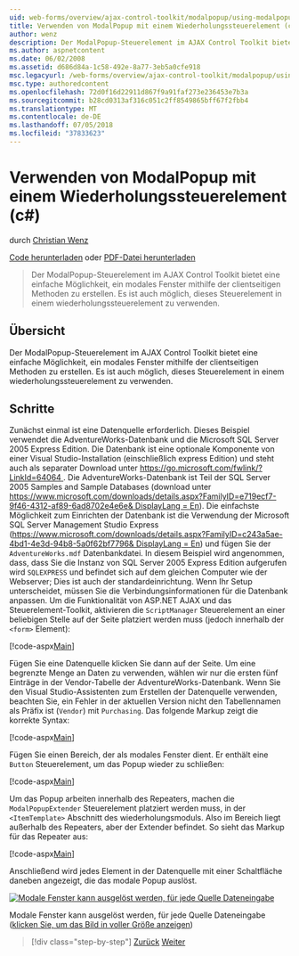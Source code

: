 ```yaml
---
uid: web-forms/overview/ajax-control-toolkit/modalpopup/using-modalpopup-with-a-repeater-control-cs
title: Verwenden von ModalPopup mit einem Wiederholungssteuerelement (c#) | Microsoft-Dokumentation
author: wenz
description: Der ModalPopup-Steuerelement im AJAX Control Toolkit bietet eine einfache Möglichkeit, ein modales Fenster mithilfe der clientseitigen Methoden zu erstellen. Es ist auch möglich, diese Vertr. verwenden...
ms.author: aspnetcontent
ms.date: 06/02/2008
ms.assetid: d686d84a-1c58-492e-8a77-3eb5a0cfe918
msc.legacyurl: /web-forms/overview/ajax-control-toolkit/modalpopup/using-modalpopup-with-a-repeater-control-cs
msc.type: authoredcontent
ms.openlocfilehash: 72d0f16d22911d867f9a91faf273e236453e7b3a
ms.sourcegitcommit: b28cd0313af316c051c2ff8549865bff67f2fbb4
ms.translationtype: MT
ms.contentlocale: de-DE
ms.lasthandoff: 07/05/2018
ms.locfileid: "37833623"
---
```

<a name="using-modalpopup-with-a-repeater-control-c"></a>Verwenden von ModalPopup mit einem Wiederholungssteuerelement (c#)
====================
durch [Christian Wenz](https://github.com/wenz)

[Code herunterladen](http://download.microsoft.com/download/2/4/0/24052038-f942-4336-905b-b60ae56f0dd5/ModalPopup2.cs.zip) oder [PDF-Datei herunterladen](http://download.microsoft.com/download/b/6/a/b6ae89ee-df69-4c87-9bfb-ad1eb2b23373/modalpopup2CS.pdf)

> Der ModalPopup-Steuerelement im AJAX Control Toolkit bietet eine einfache Möglichkeit, ein modales Fenster mithilfe der clientseitigen Methoden zu erstellen. Es ist auch möglich, dieses Steuerelement in einem wiederholungssteuerelement zu verwenden.


## <a name="overview"></a>Übersicht

Der ModalPopup-Steuerelement im AJAX Control Toolkit bietet eine einfache Möglichkeit, ein modales Fenster mithilfe der clientseitigen Methoden zu erstellen. Es ist auch möglich, dieses Steuerelement in einem wiederholungssteuerelement zu verwenden.

## <a name="steps"></a>Schritte

Zunächst einmal ist eine Datenquelle erforderlich. Dieses Beispiel verwendet die AdventureWorks-Datenbank und die Microsoft SQL Server 2005 Express Edition. Die Datenbank ist eine optionale Komponente von einer Visual Studio-Installation (einschließlich express Edition) und steht auch als separater Download unter [ https://go.microsoft.com/fwlink/?LinkId=64064 ](https://go.microsoft.com/fwlink/?LinkId=64064). Die AdventureWorks-Datenbank ist Teil der SQL Server 2005 Samples and Sample Databases (download unter [ https://www.microsoft.com/downloads/details.aspx?FamilyID=e719ecf7-9f46-4312-af89-6ad8702e4e6e&amp; DisplayLang = En](https://www.microsoft.com/downloads/details.aspx?FamilyID=e719ecf7-9f46-4312-af89-6ad8702e4e6e&amp;DisplayLang=en)). Die einfachste Möglichkeit zum Einrichten der Datenbank ist die Verwendung der Microsoft SQL Server Management Studio Express ([https://www.microsoft.com/downloads/details.aspx?FamilyID=c243a5ae-4bd1-4e3d-94b8-5a0f62bf7796&amp; DisplayLang = En](https://www.microsoft.com/downloads/details.aspx?FamilyID=c243a5ae-4bd1-4e3d-94b8-5a0f62bf7796&amp;DisplayLang=en)) und fügen Sie der `AdventureWorks.mdf` Datenbankdatei. In diesem Beispiel wird angenommen, dass, dass Sie die Instanz von SQL Server 2005 Express Edition aufgerufen wird `SQLEXPRESS` und befindet sich auf dem gleichen Computer wie der Webserver; Dies ist auch der standardeinrichtung. Wenn Ihr Setup unterscheidet, müssen Sie die Verbindungsinformationen für die Datenbank anpassen. Um die Funktionalität von ASP.NET AJAX und das Steuerelement-Toolkit, aktivieren die `ScriptManager` Steuerelement an einer beliebigen Stelle auf der Seite platziert werden muss (jedoch innerhalb der `<form>` Element):

[!code-aspx[Main](using-modalpopup-with-a-repeater-control-cs/samples/sample1.aspx)]

Fügen Sie eine Datenquelle klicken Sie dann auf der Seite. Um eine begrenzte Menge an Daten zu verwenden, wählen wir nur die ersten fünf Einträge in der Vendor-Tabelle der AdventureWorks-Datenbank. Wenn Sie den Visual Studio-Assistenten zum Erstellen der Datenquelle verwenden, beachten Sie, ein Fehler in der aktuellen Version nicht den Tabellennamen als Präfix ist (`Vendor`) mit `Purchasing`. Das folgende Markup zeigt die korrekte Syntax:

[!code-aspx[Main](using-modalpopup-with-a-repeater-control-cs/samples/sample2.aspx)]

Fügen Sie einen Bereich, der als modales Fenster dient. Er enthält eine `Button` Steuerelement, um das Popup wieder zu schließen:

[!code-aspx[Main](using-modalpopup-with-a-repeater-control-cs/samples/sample3.aspx)]

Um das Popup arbeiten innerhalb des Repeaters, machen die `ModalPopupExtender` Steuerelement platziert werden muss, in der `<ItemTemplate>` Abschnitt des wiederholungsmoduls. Also im Bereich liegt außerhalb des Repeaters, aber der Extender befindet. So sieht das Markup für das Repeater aus:

[!code-aspx[Main](using-modalpopup-with-a-repeater-control-cs/samples/sample4.aspx)]

Anschließend wird jedes Element in der Datenquelle mit einer Schaltfläche daneben angezeigt, die das modale Popup auslöst.


[![Modale Fenster kann ausgelöst werden, für jede Quelle Dateneingabe](using-modalpopup-with-a-repeater-control-cs/_static/image2.png)](using-modalpopup-with-a-repeater-control-cs/_static/image1.png)

Modale Fenster kann ausgelöst werden, für jede Quelle Dateneingabe ([klicken Sie, um das Bild in voller Größe anzeigen](using-modalpopup-with-a-repeater-control-cs/_static/image3.png))

> [!div class="step-by-step"]
> [Zurück](launching-a-modal-popup-window-from-server-code-cs.md)
> [Weiter](handling-postbacks-from-a-modalpopup-cs.md)
